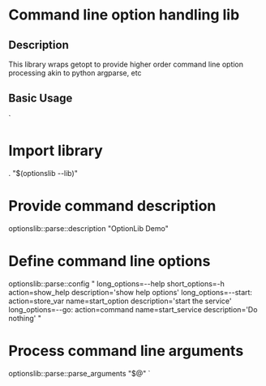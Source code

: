 # Command line option handling lib #

## Description ##

This library wraps getopt to provide higher order command line option
processing akin to python argparse, etc

## Basic Usage ##

`

# Import library
. "$(optionslib --lib)"

# Provide command description
optionslib::parse::description "OptionLib Demo"

# Define command line options
optionslib::parse::config "
    long_options=--help short_options=-h action=show_help description='show help options'
    long_options=--start: action=store_var name=start_option description='start the service'
    long_options=--go: action=command name=start_service description='Do nothing'
"

# Process command line arguments
optionslib::parse::parse_arguments "$@"
`